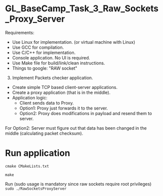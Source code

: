 # GL_BaseCamp_Task_3_Raw_Sockets_Proxy_Server

Requirements:
- Use Linux for implementation. (or virtual machine with Linux)
- Use GCC for compilation.
- Use C/C++ for implementation.
- Console application. No UI is required.
- Use Make file for build/link/clean instructions.
- Things to google: "RAW socket"

3. Implement Packets checker application.
- Create simple TCP based client-server applications.
- Create a proxy application (that is in the middle).
- Application logic:
	- Client sends data to Proxy. 
	- Option1: Proxy just forwards it to the server.
	- Option2: Proxy does modifications in payload and resend them to server.

For Option2: Server must figure out that data has been changed in the middle (calculating packet checksum).

# Run application

`cmake CMakeLists.txt`

`make`

Run (sudo usage is mandatory since raw sockets require root privileges)
`sudo ./RawSocketsProxyServer`
